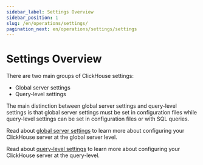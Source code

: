 ```yaml
---
sidebar_label: Settings Overview
sidebar_position: 1
slug: /en/operations/settings/
pagination_next: en/operations/settings/settings
---
```


# Settings Overview

There are two main groups of ClickHouse settings:

- Global server settings
- Query-level settings

The main distinction between global server settings and query-level settings is that
global server settings must be set in configuration files while query-level settings
can be set in configuration files or with SQL queries.

Read about [global server settings](/docs/en/operations/server-configuration-parameters/settings.md) to learn more about configuring your ClickHouse server at the global server level.

Read about [query-level settings](/docs/en/operations/settings/settings-query-level.md) to learn more about configuring your ClickHouse server at the query-level.

